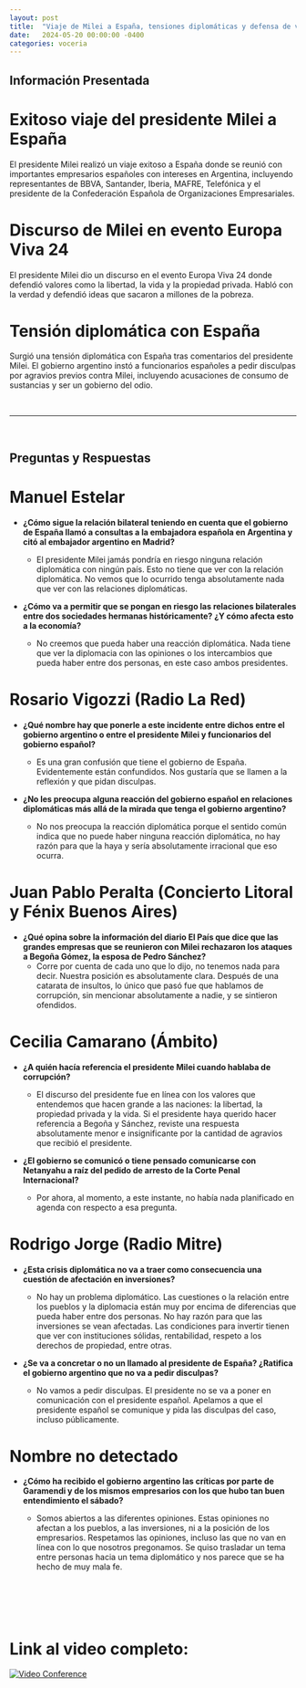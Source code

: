 ```yaml
---
layout: post
title:  "Viaje de Milei a España, tensiones diplomáticas y defensa de valores occidentales"
date:   2024-05-20 00:00:00 -0400
categories: voceria
---
```



    
## Información Presentada

    
# Exitoso viaje del presidente Milei a España
El presidente Milei realizó un viaje exitoso a España donde se reunió con importantes empresarios españoles con intereses en Argentina, incluyendo representantes de BBVA, Santander, Iberia, MAFRE, Telefónica y el presidente de la Confederación Española de Organizaciones Empresariales.

# Discurso de Milei en evento Europa Viva 24
El presidente Milei dio un discurso en el evento Europa Viva 24 donde defendió valores como la libertad, la vida y la propiedad privada. Habló con la verdad y defendió ideas que sacaron a millones de la pobreza.

# Tensión diplomática con España
Surgió una tensión diplomática con España tras comentarios del presidente Milei. El gobierno argentino instó a funcionarios españoles a pedir disculpas por agravios previos contra Milei, incluyendo acusaciones de consumo de sustancias y ser un gobierno del odio.

    
<br/>

---

<br/>

## Preguntas y Respuestas


    
# Manuel Estelar 

* **¿Cómo sigue la relación bilateral teniendo en cuenta que el gobierno de España llamó a consultas a la embajadora española en Argentina y citó al embajador argentino en Madrid?**
  - El presidente Milei jamás pondría en riesgo ninguna relación diplomática con ningún país. Esto no tiene que ver con la relación diplomática. No vemos que lo ocurrido tenga absolutamente nada que ver con las relaciones diplomáticas.

* **¿Cómo va a permitir que se pongan en riesgo las relaciones bilaterales entre dos sociedades hermanas históricamente? ¿Y cómo afecta esto a la economía?**
  - No creemos que pueda haber una reacción diplomática. Nada tiene que ver la diplomacia con las opiniones o los intercambios que pueda haber entre dos personas, en este caso ambos presidentes.


# Rosario Vigozzi (Radio La Red)

* **¿Qué nombre hay que ponerle a este incidente entre dichos entre el gobierno argentino o entre el presidente Milei y funcionarios del gobierno español?**
  - Es una gran confusión que tiene el gobierno de España. Evidentemente están confundidos. Nos gustaría que se llamen a la reflexión y que pidan disculpas.

* **¿No les preocupa alguna reacción del gobierno español en relaciones diplomáticas más allá de la mirada que tenga el gobierno argentino?**
  - No nos preocupa la reacción diplomática porque el sentido común indica que no puede haber ninguna reacción diplomática, no hay razón para que la haya y sería absolutamente irracional que eso ocurra.


# Juan Pablo Peralta (Concierto Litoral y Fénix Buenos Aires)

* **¿Qué opina sobre la información del diario El País que dice que las grandes empresas que se reunieron con Milei rechazaron los ataques a Begoña Gómez, la esposa de Pedro Sánchez?**
  - Corre por cuenta de cada uno que lo dijo, no tenemos nada para decir. Nuestra posición es absolutamente clara. Después de una catarata de insultos, lo único que pasó fue que hablamos de corrupción, sin mencionar absolutamente a nadie, y se sintieron ofendidos.


# Cecilia Camarano (Ámbito)

* **¿A quién hacía referencia el presidente Milei cuando hablaba de corrupción?**
  - El discurso del presidente fue en línea con los valores que entendemos que hacen grande a las naciones: la libertad, la propiedad privada y la vida. Si el presidente haya querido hacer referencia a Begoña y Sánchez, reviste una respuesta absolutamente menor e insignificante por la cantidad de agravios que recibió el presidente.

* **¿El gobierno se comunicó o tiene pensado comunicarse con Netanyahu a raíz del pedido de arresto de la Corte Penal Internacional?**
  - Por ahora, al momento, a este instante, no había nada planificado en agenda con respecto a esa pregunta.


# Rodrigo Jorge (Radio Mitre)

* **¿Esta crisis diplomática no va a traer como consecuencia una cuestión de afectación en inversiones?**
  - No hay un problema diplomático. Las cuestiones o la relación entre los pueblos y la diplomacia están muy por encima de diferencias que pueda haber entre dos personas. No hay razón para que las inversiones se vean afectadas. Las condiciones para invertir tienen que ver con instituciones sólidas, rentabilidad, respeto a los derechos de propiedad, entre otras.

* **¿Se va a concretar o no un llamado al presidente de España? ¿Ratifica el gobierno argentino que no va a pedir disculpas?**
  - No vamos a pedir disculpas. El presidente no se va a poner en comunicación con el presidente español. Apelamos a que el presidente español se comunique y pida las disculpas del caso, incluso públicamente.


# Nombre no detectado 

* **¿Cómo ha recibido el gobierno argentino las críticas por parte de Garamendi y de los mismos empresarios con los que hubo tan buen entendimiento el sábado?**
  - Somos abiertos a las diferentes opiniones. Estas opiniones no afectan a los pueblos, a las inversiones, ni a la posición de los empresarios. Respetamos las opiniones, incluso las que no van en línea con lo que nosotros pregonamos. Se quiso trasladar un tema entre personas hacia un tema diplomático y nos parece que se ha hecho de muy mala fe.


    <br/>
<br/>
<br/>

# Link al video completo:
[![Video Conference](https://img.youtube.com/vi/78mFnsD3bYg/0.jpg)](https://www.youtube.com/watch?v=78mFnsD3bYg)

    